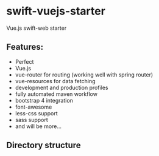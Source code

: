 # swift-vuejs-starter
Vue.js swift-web starter 

## Features:
* Perfect
* Vue.js
* vue-router for routing (working well with spring router)
* vue-resources for data fetching
* development and production profiles
* fully automated maven workflow
* bootstrap 4 integration
* font-awesome
* less-css support
* sass support
* and will be more...

## Directory structure

